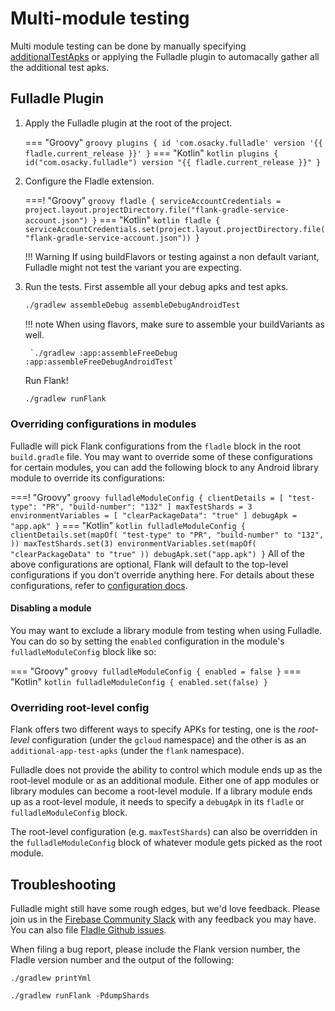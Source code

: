 # Multi-module testing

Multi module testing can be done by manually specifying [additionalTestApks](/fladle/configuration/#additionaltestapks) or applying the Fulladle plugin to automacally gather all the additional test apks.

## Fulladle Plugin

1. Apply the Fulladle plugin at the root of the project.

    === "Groovy"
        ``` groovy
        plugins {
            id 'com.osacky.fulladle' version '{{ fladle.current_release }}'
        }
        ```
    === "Kotlin"
        ``` kotlin
        plugins {
            id("com.osacky.fulladle") version "{{ fladle.current_release }}"
        }
        ```

2. Configure the Fladle extension.

    ===! "Groovy"
        ``` groovy
        fladle {
            serviceAccountCredentials = project.layout.projectDirectory.file("flank-gradle-service-account.json")
        }
        ```
    === "Kotlin"
        ``` kotlin
        fladle {
            serviceAccountCredentials.set(project.layout.projectDirectory.file("flank-gradle-service-account.json"))
        }
        ```

    !!! Warning
        If using buildFlavors or testing against a non default variant, Fulladle might not test the variant you are expecting.

3. Run the tests.
    First assemble all your debug apks and test apks.
    ``` bash
    ./gradlew assembleDebug assembleDebugAndroidTest
    ```

    !!! note
        When using flavors, make sure to assemble your buildVariants as well.

        `./gradlew :app:assembleFreeDebug :app:assembleFreeDebugAndroidTest`

    Run Flank!
    ``` bash
    ./gradlew runFlank
    ```

### Overriding configurations in modules
Fulladle will pick Flank configurations from the `fladle` block in the root `build.gradle` file. You may want to override some of these configurations for certain modules, you can add the following block to any Android library module to override its configurations:


===! "Groovy"
    ``` groovy
    fulladleModuleConfig {
      clientDetails = [
          "test-type": "PR",
          "build-number": "132"
      ]
      maxTestShards = 3
      environmentVariables = [
          "clearPackageData": "true"
      ]
      debugApk = "app.apk"
    }
    ```
=== "Kotlin"
    ``` kotlin
    fulladleModuleConfig {
      clientDetails.set(mapOf(
        "test-type" to "PR",
        "build-number" to "132",
      ))
      maxTestShards.set(3)
      environmentVariables.set(mapOf(
        "clearPackageData" to "true"
      ))
      debugApk.set("app.apk")
    }
    ```
All of the above configurations are optional, Flank will default to the top-level configurations if you don't override anything here. For details about these configurations, refer to [configuration docs](./configuration.md).

#### Disabling a module
You may want to exclude a library module from testing when using Fulladle. You can do so by setting the `enabled` configuration in the module's `fulladleModuleConfig` block like so:


=== "Groovy"
    ``` groovy
    fulladleModuleConfig {
      enabled = false
    }
    ```
=== "Kotlin"
    ``` kotlin
    fulladleModuleConfig {
      enabled.set(false)
    }
    ```


### Overriding root-level config
Flank offers two different ways to specify APKs for testing, one is the *root-level* configuration (under the `gcloud` namespace) and the other is as an `additional-app-test-apks` (under the `flank` namespace).

Fulladle does not provide the ability to control which module ends up as the root-level module or as an additional module. Either one of app modules or library modules can become a root-level module. If a library module ends up as a root-level module, it needs to specify a `debugApk` in its `fladle` or `fulladleModuleConfig` block.

The root-level configuration (e.g. `maxTestShards`) can also be overridden in the `fulladleModuleConfig` block of whatever module gets picked as the root module.

## Troubleshooting
Fulladle might still have some rough edges, but we'd love feedback. Please join us in the [Firebase Community Slack](https://firebase.community/) with any feedback you may have.
You can also file [Fladle Github issues](https://github.com/runningcode/fladle/issues).

When filing a bug report, please include the Flank version number, the Fladle version number and the output of the following:

`./gradlew printYml`

`./gradlew runFlank -PdumpShards`



